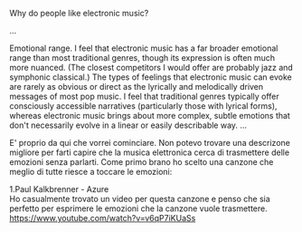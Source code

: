 Why do people like electronic music?

...

Emotional range. I feel that electronic music has a far broader emotional range than most traditional genres, though its expression is often much more nuanced. (The closest competitors I would offer are probably jazz and symphonic classical.) The types of feelings that electronic music can evoke are rarely as obvious or direct as the lyrically and melodically driven messages of most pop music. I feel that traditional genres typically offer consciously accessible narratives (particularly those with lyrical forms), whereas electronic music brings about more complex, subtle emotions that don't necessarily evolve in a linear or easily describable way.
...

E' proprio da qui che vorrei cominciare. Non potevo trovare una descrizone migliore per farti capire che la musica elettronica cerca di trasmettere delle emozioni senza parlarti. Come primo brano ho scelto una canzone che meglio di tutte riesce a toccare le emozioni:


1.Paul Kalkbrenner - Azure	
	Ho casualmente trovato un video per questa canzone e penso che sia perfetto per esprimere le emozioni che la 			canzone vuole trasmettere.
	https://www.youtube.com/watch?v=v6qP7iKUaSs
	








